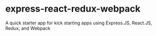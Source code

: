 # express-react-redux-webpack
A quick starter app for kick starting apps using Express.JS, React.JS, Redux, and Webpack
